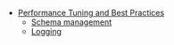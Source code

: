 - [Performance Tuning and Best Practices](/best-practices/README.md)
  - [Schema management](/best-practices/01.md)
  - [Logging](/best-practices/02.md)
